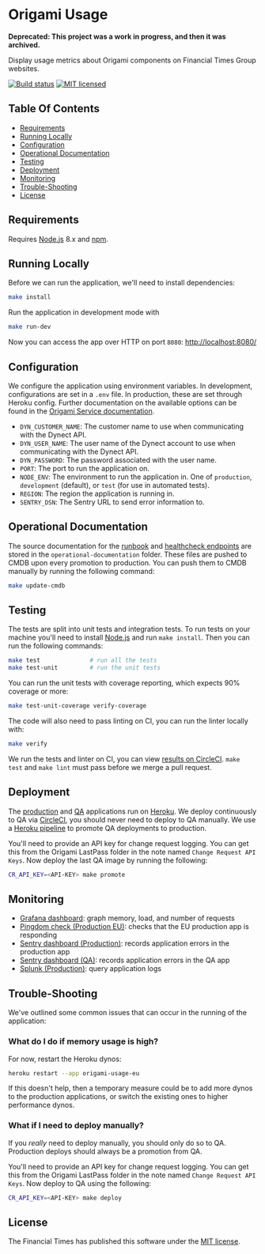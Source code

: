 
Origami Usage
======================

**Deprecated: This project was a work in progress, and then it was archived.**

Display usage metrics about Origami components on Financial Times Group websites.

[![Build status](https://img.shields.io/circleci/project/Financial-Times/origami-usage.svg)][ci]
[![MIT licensed](https://img.shields.io/badge/license-MIT-blue.svg)][license]


Table Of Contents
-----------------

  * [Requirements](#requirements)
  * [Running Locally](#running-locally)
  * [Configuration](#configuration)
  * [Operational Documentation](#operational-documentation)
  * [Testing](#testing)
  * [Deployment](#deployment)
  * [Monitoring](#monitoring)
  * [Trouble-Shooting](#trouble-shooting)
  * [License](#license)


Requirements
------------

Requires [Node.js] 8.x and [npm].


Running Locally
---------------

Before we can run the application, we'll need to install dependencies:

```sh
make install
```

Run the application in development mode with

```sh
make run-dev
```

Now you can access the app over HTTP on port `8080`: [http://localhost:8080/](http://localhost:8080/)


Configuration
-------------

We configure the application using environment variables. In development, configurations are set in a `.env` file. In production, these are set through Heroku config. Further documentation on the available options can be found in the [Origami Service documentation][service-options].

  * `DYN_CUSTOMER_NAME`: The customer name to use when communicating with the Dynect API.
  * `DYN_USER_NAME`: The user name of the Dynect account to use when communicating with the Dynect API.
  * `DYN_PASSWORD`: The password associated with the user name.
  * `PORT`: The port to run the application on.
  * `NODE_ENV`: The environment to run the application in. One of `production`, `development` (default), or `test` (for use in automated tests).
  * `REGION`: The region the application is running in.
  * `SENTRY_DSN`: The Sentry URL to send error information to.


Operational Documentation
-------------------------

The source documentation for the [runbook](https://dewey.ft.com/origami-usage.html) and [healthcheck endpoints](https://endpointmanager.in.ft.com/manage/origami-usage-eu.herokuapp.com) are stored in the `operational-documentation` folder. These files are pushed to CMDB upon every promotion to production. You can push them to CMDB manually by running the following command:
```sh
make update-cmdb
```


Testing
-------

The tests are split into unit tests and integration tests. To run tests on your machine you'll need to install [Node.js] and run `make install`. Then you can run the following commands:

```sh
make test              # run all the tests
make test-unit         # run the unit tests
```

You can run the unit tests with coverage reporting, which expects 90% coverage or more:

```sh
make test-unit-coverage verify-coverage
```

The code will also need to pass linting on CI, you can run the linter locally with:

```sh
make verify
```

We run the tests and linter on CI, you can view [results on CircleCI][ci]. `make test` and `make lint` must pass before we merge a pull request.


Deployment
----------

The [production][heroku-production-eu] and [QA][heroku-qa] applications run on [Heroku]. We deploy continuously to QA via [CircleCI][ci], you should never need to deploy to QA manually. We use a [Heroku pipeline][heroku-pipeline] to promote QA deployments to production.

You'll need to provide an API key for change request logging. You can get this from the Origami LastPass folder in the note named `Change Request API Keys`. Now deploy the last QA image by running the following:

```sh
CR_API_KEY=<API-KEY> make promote
```


Monitoring
----------

  * [Grafana dashboard][grafana]: graph memory, load, and number of requests
  * [Pingdom check (Production EU)][pingdom-eu]: checks that the EU production app is responding
  * [Sentry dashboard (Production)][sentry-production]: records application errors in the production app
  * [Sentry dashboard (QA)][sentry-qa]: records application errors in the QA app
  * [Splunk (Production)][splunk]: query application logs


Trouble-Shooting
----------------

We've outlined some common issues that can occur in the running of the application:

### What do I do if memory usage is high?

For now, restart the Heroku dynos:

```sh
heroku restart --app origami-usage-eu
```

If this doesn't help, then a temporary measure could be to add more dynos to the production applications, or switch the existing ones to higher performance dynos.

### What if I need to deploy manually?

If you _really_ need to deploy manually, you should only do so to QA. Production deploys should always be a promotion from QA.

You'll need to provide an API key for change request logging. You can get this from the Origami LastPass folder in the note named `Change Request API Keys`. Now deploy to QA using the following:

```sh
CR_API_KEY=<API-KEY> make deploy
```


License
-------

The Financial Times has published this software under the [MIT license][license].



[ci]: https://circleci.com/gh/Financial-Times/origami-usage
[grafana]: http://grafana.ft.com/dashboard/db/origami-usage
[heroku-pipeline]: https://dashboard.heroku.com/pipelines/748923ac-b3c0-4289-a0ac-c26b5a7dbe3a
[heroku-production-eu]: https://dashboard.heroku.com/apps/origami-usage-eu
[heroku-qa]: https://dashboard.heroku.com/apps/origami-usage-qa
[heroku]: https://heroku.com/
[license]: http://opensource.org/licenses/MIT
[node.js]: https://nodejs.org/
[npm]: https://www.npmjs.com/
[pingdom-eu]: https://my.pingdom.com/newchecks/checks#check=2952910
[production-url]: https://origami-usage.in.ft.com/
[sentry-production]: https://sentry.io/nextftcom/origami-usage-product/
[sentry-qa]: https://sentry.io/nextftcom/origami-usage-qa/
[service-options]: https://github.com/Financial-Times/origami-service#options
[splunk]: https://financialtimes.splunkcloud.com/en-US/app/search/search?q=app%3Dorigami-usage-*
